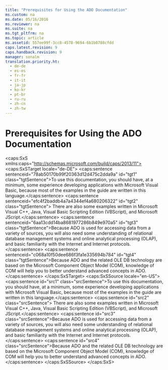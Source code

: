 ```yaml
---
title: "Prerequisites for Using the ADO Documentation"
ms.custom: na
ms.date: 05/16/2016
ms.reviewer: na
ms.suite: na
ms.tgt_pltfrm: na
ms.topic: article
ms.assetid: 557ee99f-3cc8-4578-9694-6b1b0788cfdd
caps.latest.revision: 9
caps.handback.revision: 9
manager: sonalm
translation.priority.ht: 
  - de-de
  - es-es
  - fr-fr
  - it-it
  - ja-jp
  - ko-kr
  - pt-br
  - ru-ru
  - zh-cn
  - zh-tw
---
```

# Prerequisites for Using the ADO Documentation
<?xml version="1.0" encoding="utf-8"?>
<caps:SxS xmlns:caps="http://schemas.microsoft.com/build/caps/2013/11">
  <caps:SxSTarget locale="de-DE">
    <developerConceptualDocument xsi:schemaLocation="http://ddue.schemas.microsoft.com/authoring/2003/5 http://dduestorage.blob.core.windows.net/ddueschema/developer.xsd" xmlns="http://ddue.schemas.microsoft.com/authoring/2003/5" xmlns:xlink="http://www.w3.org/1999/xlink" xmlns:xsi="http://www.w3.org/2001/XMLSchema-instance">
      <introduction>
        <para>
          <caps:sentence sentenceid="78ab50170b99f20363d12d475c2dda9a" id="tgt1" class="tgtSentence">To use this documentation, you should have, at a minimum, some experience developing applications with Microsoft Visual Basic, because most of the examples in the guide are written in this language.</caps:sentence>
          <caps:sentence sentenceid="efc4f2baddb4a7a4344ef4a680206322" id="tgt2" class="tgtSentence"> There are also some examples written in Microsoft Visual C++, Java, Visual Basic Scripting Edition (VBScript), and Microsoft JScript.</caps:sentence>
        </para>
        <para>
          <caps:sentence sentenceid="6aa13cdd14ba8681977286b849e970a5" id="tgt3" class="tgtSentence">Because ADO is used for accessing data from a variety of sources, you will also need some understanding of relational database management systems and online analytical processing (OLAP), and basic familiarity with the Internet and Internet protocols.</caps:sentence>
        </para>
        <para>
          <caps:sentence sentenceid="c068a10f50dee686f3fa1e335694b784" id="tgt4" class="tgtSentence">Because ADO and the related OLE DB technology are based on the Microsoft Component Object Model (COM), knowledge of COM will help you to better understand advanced concepts in ADO.</caps:sentence>
        </para>
      </introduction>
      <relatedTopics></relatedTopics>
    </developerConceptualDocument>
  </caps:SxSTarget>
  <caps:SxSSource locale="en-US">
    <developerConceptualDocument xsi:schemaLocation="http://ddue.schemas.microsoft.com/authoring/2003/5 http://dduestorage.blob.core.windows.net/ddueschema/developer.xsd" xmlns="http://ddue.schemas.microsoft.com/authoring/2003/5" xmlns:xlink="http://www.w3.org/1999/xlink" xmlns:xsi="http://www.w3.org/2001/XMLSchema-instance">
      <introduction>
        <para>
          <caps:sentence id="src1" class="srcSentence">To use this documentation, you should have, at a minimum, some experience developing applications with Microsoft Visual Basic, because most of the examples in the guide are written in this language.</caps:sentence>
          <caps:sentence id="src2" class="srcSentence"> There are also some examples written in Microsoft Visual C++, Java, Visual Basic Scripting Edition (VBScript), and Microsoft JScript.</caps:sentence>
        </para>
        <para>
          <caps:sentence id="src3" class="srcSentence">Because ADO is used for accessing data from a variety of sources, you will also need some understanding of relational database management systems and online analytical processing (OLAP), and basic familiarity with the Internet and Internet protocols.</caps:sentence>
        </para>
        <para>
          <caps:sentence id="src4" class="srcSentence">Because ADO and the related OLE DB technology are based on the Microsoft Component Object Model (COM), knowledge of COM will help you to better understand advanced concepts in ADO.</caps:sentence>
        </para>
      </introduction>
      <relatedTopics></relatedTopics>
    </developerConceptualDocument>
  </caps:SxSSource>
</caps:SxS>